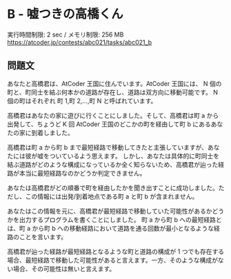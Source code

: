 # B - 嘘つきの高橋くん 
実行時間制限: 2 sec / メモリ制限: 256 MB
https://atcoder.jp/contests/abc021/tasks/abc021_b

## 問題文
あなたと高橋君は、AtCoder 王国に住んでいます。AtCoder 王国には、
N 個の町と、町同士を結ぶ何本かの道路が存在し、道路は双方向に移動可能です。 
N 個の町はそれぞれ 町 
1,町 
2,…,町 
N と呼ばれています。

高橋君はあなたの家に遊びに行くことにしました。そして、高橋君は町 
a から出発して、ちょうど 
K 回 AtCoder 王国のどこかの町を経由して町 
b にあるあなたの家に到着しました。

高橋君は町 
a から町 
b まで最短経路で移動してきたと主張していますが、あなたには彼が嘘をついているよう思えます。 しかし、あなたは具体的に町同士を結ぶ道路がどのような構成になっているか全く知らないため、高橋君が辿った経路が本当に最短経路なのかどうか判定できません。

あなたは高橋君がどの順番で町を経由したかを聞き出すことに成功しました。ただし、この情報には出発/到着地点である町 
a と町 
b が含まれません。

あなたはこの情報を元に、高橋君が最短経路で移動していた可能性があるかどうかを出力するプログラムを書くことにしました。 町 
a から町 
b への最短経路とは、町 
a から町 
b への移動経路において道路を通る回数が最小となるような経路のことを言います。

高橋君が辿った経路が最短経路となるような町と道路の構成が 
1 つでも存在する場合、最短経路で移動した可能性があると言えます。一方、そのような構成がない場合、その可能性は無いと言えます。